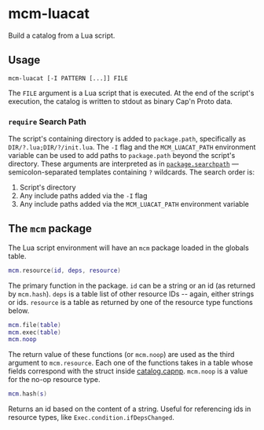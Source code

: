 # mcm-luacat

Build a catalog from a Lua script.

## Usage

```
mcm-luacat [-I PATTERN [...]] FILE
```

The `FILE` argument is a Lua script that is executed.
At the end of the script's execution, the catalog is written to stdout as binary Cap'n Proto data.

### `require` Search Path

The script's containing directory is added to `package.path`, specifically as `DIR/?.lua;DIR/?/init.lua`.
The `-I` flag and the `MCM_LUACAT_PATH` environment variable can be used to add paths to `package.path` beyond the script's directory.
These arguments are interpreted as in [`package.searchpath`](https://www.lua.org/manual/5.3/manual.html#pdf-package.searchpath) &mdash; semicolon-separated templates containing `?` wildcards.
The search order is:

1.  Script's directory
2.  Any include paths added via the `-I` flag
3.  Any include paths added via the `MCM_LUACAT_PATH` environment variable

## The `mcm` package

The Lua script environment will have an `mcm` package loaded in the globals table.

```lua
mcm.resource(id, deps, resource)
```

The primary function in the package.
`id` can be a string or an id (as returned by `mcm.hash`).
`deps` is a table list of other resource IDs -- again, either strings or ids.
`resource` is a table as returned by one of the resource type functions below.

```lua
mcm.file(table)
mcm.exec(table)
mcm.noop
```

The return value of these functions (or `mcm.noop`) are used as the third argument to `mcm.resource`.
Each one of the functions takes in a table whose fields correspond with the struct inside [catalog.capnp](../catalog.capnp).
`mcm.noop` is a value for the no-op resource type.

```lua
mcm.hash(s)
```

Returns an id based on the content of a string.
Useful for referencing ids in resource types, like `Exec.condition.ifDepsChanged`.
